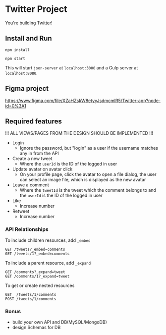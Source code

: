 # Twitter Project

You're building Twitter!

## Install and Run

```
npm install
```

```
npm start
```

This will start `json-server` at `localhost:3000` and a Gulp server at `localhost:8080`.

## Figma project

https://www.figma.com/file/XZaHZskW8etyyJsdmcmlR5/Twitter-app?node-id=0%3A1

## Required features

!!! ALL VIEWS/PAGES FROM THE DESIGN SHOULD BE IMPLEMENTED !!!

* Login
  * Ignore the password, but "login" as a user if the username matches any in from the API
* Create a new tweet
  * Where the `userId` is the ID of the logged in user
* Update avatar on avatar click
  * On your profile page, click the avatar to open a file dialog, the user can select an image file, which is displayed as the new avatar
* Leave a comment
  * Where the `tweetId` is the tweet which the comment belongs to and the `userId` is the ID of the logged in user
* Like
  * Increase number
* Retweet
  * Increase number

### API Relationships

To include children resources, add `_embed`

```
GET /tweets?_embed=comments
GET /tweets/1?_embed=comments
```

To include a parent resource, add `_expand`

```
GET /comments?_expand=tweet
GET /comments/1?_expand=tweet
```

To get or create nested resources

```
GET  /tweets/1/comments
POST /tweets/1/comments
```


### Bonus

- build your own API and DB(MySQL/MongoDB)
- design Schemas for DB
